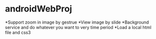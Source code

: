 androidWebProj
==========
*Support zoom in image by gestrue
*View image by slide
*Background service and do whatever you want to very time period
*Load a local html file and css3
